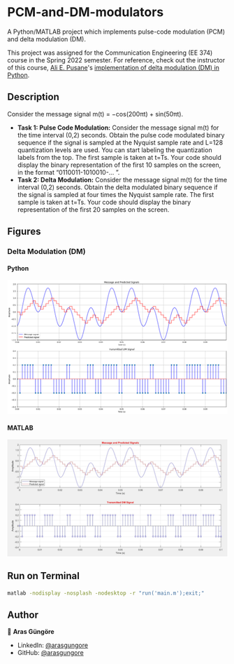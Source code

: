 # PCM-and-DM-modulators

A Python/MATLAB project which implements pulse-code modulation (PCM) and delta modulation (DM).

This project was assigned for the Communication Engineering (EE 374) course in the Spring 2022 semester. For reference, check out the instructor of this course, [Ali E. Pusane](https://github.com/pusane)'s [implementation of delta modulation (DM) in Python](https://github.com/pusane/DM_in_Python).



## Description

Consider the message signal m(t) = −cos(200πt) + sin(50πt).

- **Task 1: Pulse Code Modulation:** Consider the message signal m(t) for the
    time interval (0,2) seconds. Obtain the pulse code modulated binary sequence if the signal is
    sampled at the Nyquist sample rate and L=128 quantization levels are used. You can start
    labeling the quantization labels from the top. The first sample is taken at t=Ts. Your code
    should display the binary representation of the first 10 samples on the screen, in the format
    “0110011-1010010-... ”.
- **Task 2: Delta Modulation:** Consider the message signal m(t) for the time interval
    (0,2) seconds. Obtain the delta modulated binary sequence if the signal is sampled at four
    times the Nyquist sample rate. The first sample is taken at t=Ts. Your code should display
    the binary representation of the first 20 samples on the screen.



## Figures

### Delta Modulation (DM)

#### Python

<p align="left">
  <img alt="Figure" src="https://raw.githubusercontent.com/arasgungore/PCM-and-DM-modulators/main/Figures/python_DM.jpg" width="800">
</p>

#### MATLAB

<p align="left">
  <img alt="Figure" src="https://raw.githubusercontent.com/arasgungore/PCM-and-DM-modulators/main/Figures/matlab_DM.jpg" width="800">
</p>



## Run on Terminal

```sh
matlab -nodisplay -nosplash -nodesktop -r "run('main.m');exit;"
```



## Author

👤 **Aras Güngöre**

* LinkedIn: [@arasgungore](https://www.linkedin.com/in/arasgungore)
* GitHub: [@arasgungore](https://github.com/arasgungore)
